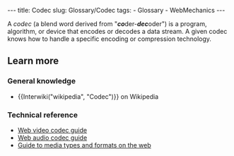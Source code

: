 --- title: Codec slug: Glossary/Codec tags: - Glossary - WebMechanics ---

A *codec* (a blend word derived from "***co***der-***dec***oder") is a program, algorithm, or device that encodes or decodes a data stream. A given codec knows how to handle a specific encoding or compression technology.

Learn more
----------

### General knowledge

-   {{Interwiki("wikipedia", "Codec")}} on Wikipedia

### Technical reference

-   [Web video codec guide](/en-US/docs/Web/Media/Formats/Video_codecs)
-   [Web audio codec guide](/en-US/docs/Web/Media/Formats/Audio_codecs)
-   [Guide to media types and formats on the web](/en-US/docs/Web/Media/Formats)
